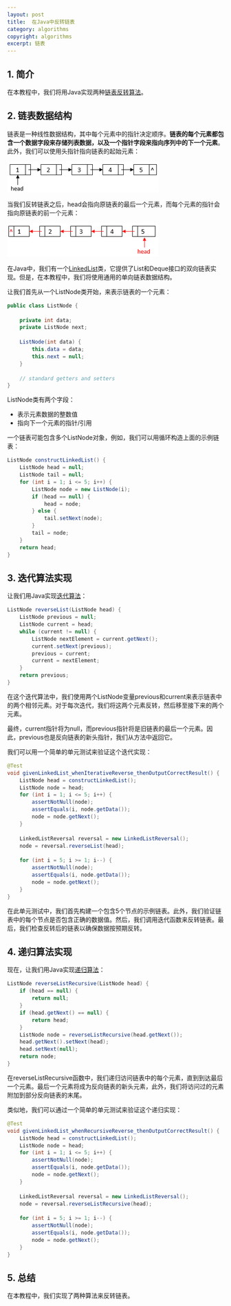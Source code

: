 ```yaml
---
layout: post
title:  在Java中反转链表
category: algorithms
copyright: algorithms
excerpt: 链表
---
```


## 1. 简介

在本教程中，我们将用Java实现两种[链表反转算法](https://www.baeldung.com/cs/reverse-linked-list)。

## 2. 链表数据结构

链表是一种线性数据结构，其中每个元素中的指针决定顺序。**链表的每个元素都包含一个数据字段来存储列表数据，以及一个指针字段来指向序列中的下一个元素**。此外，我们可以使用头指针指向链表的起始元素：

![](/assets/images/2025/algorithms/javareverselinkedlist01.png)

当我们反转链表之后，head会指向原链表的最后一个元素，而每个元素的指针会指向原链表的前一个元素：

![](/assets/images/2025/algorithms/javareverselinkedlist02.png)

在Java中，我们有一个[LinkedList](https://www.baeldung.com/java-linkedlist)类，它提供了List和Deque接口的双向链表实现。但是，在本教程中，我们将使用通用的单向链表数据结构。

让我们首先从一个ListNode类开始，来表示链表的一个元素：
```java
public class ListNode {

    private int data;
    private ListNode next;

    ListNode(int data) {
        this.data = data;
        this.next = null;
    }

    // standard getters and setters
}
```

ListNode类有两个字段：

- 表示元素数据的整数值
- 指向下一个元素的指针/引用

一个链表可能包含多个ListNode对象，例如，我们可以用循环构造上面的示例链表：
```java
ListNode constructLinkedList() {
    ListNode head = null;
    ListNode tail = null;
    for (int i = 1; i <= 5; i++) {
        ListNode node = new ListNode(i);
        if (head == null) {
            head = node;
        } else {
            tail.setNext(node);
        }
        tail = node;
    }
    return head;
}
```

## 3. 迭代算法实现

让我们用Java实现[迭代算法](https://www.baeldung.com/cs/reverse-linked-list#iterative)：
```java
ListNode reverseList(ListNode head) {
    ListNode previous = null;
    ListNode current = head;
    while (current != null) {
        ListNode nextElement = current.getNext();
        current.setNext(previous);
        previous = current;
        current = nextElement;
    }
    return previous;
}
```

在这个迭代算法中，我们使用两个ListNode变量previous和current来表示链表中的两个相邻元素。对于每次迭代，我们将这两个元素反转，然后移至接下来的两个元素。

最终，current指针将为null，而previous指针将是旧链表的最后一个元素。因此，previous也是反向链表的新头指针，我们从方法中返回它。

我们可以用一个简单的单元测试来验证这个迭代实现：
```java
@Test
void givenLinkedList_whenIterativeReverse_thenOutputCorrectResult() {
    ListNode head = constructLinkedList();
    ListNode node = head;
    for (int i = 1; i <= 5; i++) {
        assertNotNull(node);
        assertEquals(i, node.getData());
        node = node.getNext();
    }

    LinkedListReversal reversal = new LinkedListReversal();
    node = reversal.reverseList(head);

    for (int i = 5; i >= 1; i--) {
        assertNotNull(node);
        assertEquals(i, node.getData());
        node = node.getNext();
    }
}
```

在此单元测试中，我们首先构建一个包含5个节点的示例链表。此外，我们验证链表中的每个节点是否包含正确的数据值。然后，我们调用迭代函数来反转链表。最后，我们检查反转后的链表以确保数据按预期反转。

## 4. 递归算法实现

现在，让我们用Java实现[递归算法](https://www.baeldung.com/cs/reverse-linked-list#recursive)：
```java
ListNode reverseListRecursive(ListNode head) {
    if (head == null) {
        return null;
    }
    if (head.getNext() == null) {
        return head;
    }
    ListNode node = reverseListRecursive(head.getNext());
    head.getNext().setNext(head);
    head.setNext(null);
    return node;
}
```

在reverseListRecursive函数中，我们递归访问链表中的每个元素，直到到达最后一个元素。最后一个元素将成为反向链表的新头元素，此外，我们将访问过的元素附加到部分反向链表的末尾。

类似地，我们可以通过一个简单的单元测试来验证这个递归实现：
```java
@Test
void givenLinkedList_whenRecursiveReverse_thenOutputCorrectResult() {
    ListNode head = constructLinkedList();
    ListNode node = head;
    for (int i = 1; i <= 5; i++) {
        assertNotNull(node);
        assertEquals(i, node.getData());
        node = node.getNext();
    }

    LinkedListReversal reversal = new LinkedListReversal();
    node = reversal.reverseListRecursive(head);

    for (int i = 5; i >= 1; i--) {
        assertNotNull(node);
        assertEquals(i, node.getData());
        node = node.getNext();
    }
}
```

## 5. 总结

在本教程中，我们实现了两种算法来反转链表。